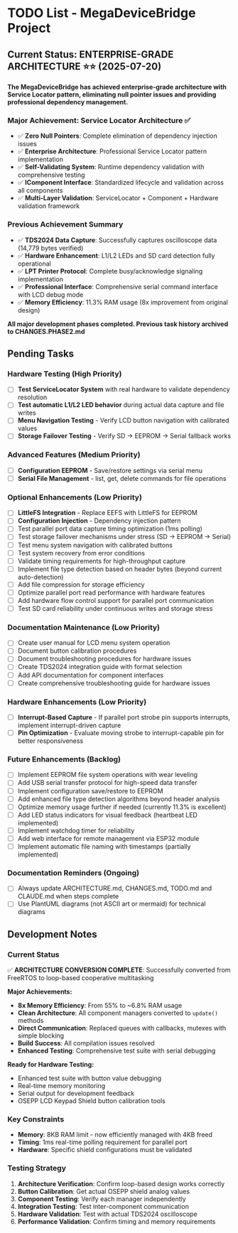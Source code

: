 # TODO List - MegaDeviceBridge Project

## Current Status: **ENTERPRISE-GRADE ARCHITECTURE** ⭐⭐ (2025-07-20)

**The MegaDeviceBridge has achieved enterprise-grade architecture with Service Locator pattern, eliminating null pointer issues and providing professional dependency management.**

### **Major Achievement: Service Locator Architecture** ✅
- ✅ **Zero Null Pointers**: Complete elimination of dependency injection issues
- ✅ **Enterprise Architecture**: Professional Service Locator pattern implementation
- ✅ **Self-Validating System**: Runtime dependency validation with comprehensive testing
- ✅ **IComponent Interface**: Standardized lifecycle and validation across all components
- ✅ **Multi-Layer Validation**: ServiceLocator + Component + Hardware validation framework

### **Previous Achievement Summary**
- ✅ **TDS2024 Data Capture**: Successfully captures oscilloscope data (14,779 bytes verified)
- ✅ **Hardware Enhancement**: L1/L2 LEDs and SD card detection fully operational  
- ✅ **LPT Printer Protocol**: Complete busy/acknowledge signaling implementation
- ✅ **Professional Interface**: Comprehensive serial command interface with LCD debug mode
- ✅ **Memory Efficiency**: 11.3% RAM usage (8x improvement from original design)

**All major development phases completed. Previous task history archived to CHANGES.PHASE2.md**

## Pending Tasks

### **Hardware Testing** (High Priority)
- [ ] **Test ServiceLocator System** with real hardware to validate dependency resolution
- [ ] **Test automatic L1/L2 LED behavior** during actual data capture and file writes
- [ ] **Menu Navigation Testing** - Verify LCD button navigation with calibrated values
- [ ] **Storage Failover Testing** - Verify SD → EEPROM → Serial fallback works

### **Advanced Features** (Medium Priority)
- [ ] **Configuration EEPROM** - Save/restore settings via serial menu
- [ ] **Serial File Management** - list, get, delete commands for file operations

### **Optional Enhancements** (Low Priority)
- [ ] **LittleFS Integration** - Replace EEFS with LittleFS for EEPROM
- [ ] **Configuration Injection** - Dependency injection pattern
- [ ] Test parallel port data capture timing optimization (1ms polling)
- [ ] Test storage failover mechanisms under stress (SD → EEPROM → Serial)
- [ ] Test menu system navigation with calibrated buttons
- [ ] Test system recovery from error conditions
- [ ] Validate timing requirements for high-throughput capture
- [ ] Implement file type detection based on header bytes (beyond current auto-detection)
- [ ] Add file compression for storage efficiency
- [ ] Optimize parallel port read performance with hardware features
- [ ] Add hardware flow control support for parallel port communication
- [ ] Test SD card reliability under continuous writes and storage stress

### **Documentation Maintenance** (Low Priority)
- [ ] Create user manual for LCD menu system operation
- [ ] Document button calibration procedures
- [ ] Document troubleshooting procedures for hardware issues
- [ ] Create TDS2024 integration guide with format selection
- [ ] Add API documentation for component interfaces
- [ ] Create comprehensive troubleshooting guide for hardware issues

### **Hardware Enhancements** (Low Priority)
- [ ] **Interrupt-Based Capture** - If parallel port strobe pin supports interrupts, implement interrupt-driven capture
- [ ] **Pin Optimization** - Evaluate moving strobe to interrupt-capable pin for better responsiveness

### Future Enhancements (Backlog)
- [ ] Implement EEPROM file system operations with wear leveling
- [ ] Add USB serial transfer protocol for high-speed data transfer
- [ ] Implement configuration save/restore to EEPROM
- [ ] Add enhanced file type detection algorithms beyond header analysis
- [ ] Optimize memory usage further if needed (currently 11.3% is excellent)
- [ ] Add LED status indicators for visual feedback (heartbeat LED implemented)
- [ ] Implement watchdog timer for reliability
- [ ] Add web interface for remote management via ESP32 module
- [ ] Implement automatic file naming with timestamps (partially implemented)

### **Documentation Reminders** (Ongoing)
- [ ] Always update ARCHITECTURE.md, CHANGES.md, TODO.md and CLAUDE.md when steps complete
- [ ] Use PlantUML diagrams (not ASCII art or mermaid) for technical diagrams

## Development Notes

### Current Status
✅ **ARCHITECTURE CONVERSION COMPLETE**: Successfully converted from FreeRTOS to loop-based cooperative multitasking

**Major Achievements:**
- **8x Memory Efficiency**: From 55% to ~6.8% RAM usage
- **Clean Architecture**: All component managers converted to `update()` methods
- **Direct Communication**: Replaced queues with callbacks, mutexes with simple blocking
- **Build Success**: All compilation issues resolved
- **Enhanced Testing**: Comprehensive test suite with serial debugging

**Ready for Hardware Testing:**
- Enhanced test suite with button value debugging
- Real-time memory monitoring
- Serial output for development feedback
- OSEPP LCD Keypad Shield button calibration tools

### Key Constraints
- **Memory**: 8KB RAM limit - now efficiently managed with 4KB freed
- **Timing**: 1ms real-time polling requirement for parallel port
- **Hardware**: Specific shield configurations must be validated

### Testing Strategy
1. **Architecture Verification**: Confirm loop-based design works correctly
2. **Button Calibration**: Get actual OSEPP shield analog values
3. **Component Testing**: Verify each manager independently
4. **Integration Testing**: Test inter-component communication
5. **Hardware Validation**: Test with actual TDS2024 oscilloscope
6. **Performance Validation**: Confirm timing and memory requirements